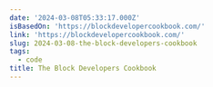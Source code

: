 ```yaml
---
date: '2024-03-08T05:33:17.000Z'
isBasedOn: 'https://blockdevelopercookbook.com/'
link: 'https://blockdevelopercookbook.com/'
slug: 2024-03-08-the-block-developers-cookbook
tags:
  - code
title: The Block Developers Cookbook
---
```


